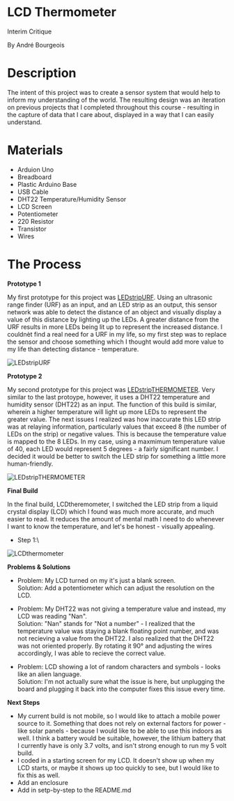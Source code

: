 # LCD Thermometer
Interim Critique

By André Bourgeois

# Description
The intent of this project was to create a sensor system that would help to inform my understanding of the world. The resulting design was an iteration on previous projects
that I completed throughout this course - resulting in the capture of data that I care about, displayed in a way that I can easily understand.

# Materials
- Arduion Uno
- Breadboard
- Plastic Arduino Base
- USB Cable
- DHT22 Temperature/Humidity Sensor
- LCD Screen
- Potentiometer
- 220 Resistor
- Transistor
- Wires

# The Process
**Prototype 1**

My first prototype for this project was [LEDstripURF](https://github.com/andrelbourgeois/CASA0016/tree/master/LEDstripURF). Using an ultrasonic range finder (URF) as an input, and
an LED strip as an output, this sensor network was able to detect the distance of an object and visually display a value of this distance by lighting up the LEDs. A greater
distance from the URF results in more LEDs being lit up to represent the increased distance. I couldnèt find a real need for a URF in my life, so my first step was to replace
the sensor and choose something which I thought would add more value to my life than detecting distance - temperature.

![LEDstripURF](https://user-images.githubusercontent.com/33913141/144129281-4d4bb6da-3713-4bb9-be24-c0350a4b07c0.jpg)

**Prototype 2**

My second prototype for this project was [LEDstripTHERMOMETER](https://github.com/andrelbourgeois/CASA0016/tree/master/LEDstripTHERMOMETER). Very similar to the last protoype,
however, it uses a DHT22 temperature and humidity sensor (DHT22) as an input. The function of this build is similar, wherein a higher temperature will light up more LEDs to
represent the greater value. The next issues I realized was how inaccurate this LED strip was at relaying information, particularly values that exceed 8 (the number of LEDs
on the strip) or negative values. This is because the temperature value is mapped to the 8 LEDs. In my case, using a maxmimum temperature value of 40, each LED would represent
5 degrees - a fairly significant number. I decided it would be better to switch the LED strip for something a little more human-friendly.

![LEDstripTHERMOMETER](https://user-images.githubusercontent.com/33913141/144129314-a341689a-9762-4c7f-a57e-eb049f3dec82.jpg)


**Final Build**

In the final build, LCDtheremometer, I switched the LED strip from a liquid crystal display (LCD) which I found was much more accurate, and much easier to read. It reduces the amount of mental math I need to do whenever I want to know the temperature, and let's be honest - visually appealing.

- Step 1:\


![LCDthermometer](https://user-images.githubusercontent.com/33913141/144129329-fab20756-0b29-436e-a109-5b38f9693be5.jpg)

**Problems & Solutions**

- Problem: My LCD turned on my it's just a blank screen.\
Solution: Add a potentiometer which can adjust the resolution on the LCD.

- Problem: My DHT22 was not giving a temperature value and instead, my LCD was reading "Nan".\
Solution: "Nan" stands for "Not a number" - I realized that the temperature value was staying a blank floating point number, and was not recieving a value from the DHT22.
I also realized that the DHT22 was not oriented properly. By rotating it 90° and adjusting the wires accordingly, I was able to recieve the correct value.

- Problem: LCD showing a lot of random  characters and symbols - looks like an alien language.\
Solution: I'm not actually sure what the issue is here, but unplugging the board and plugging it back into the computer fixes this issue every time.

**Next Steps**

- My current build is not mobile, so I would like to attach a mobile power source to it. Something that does not rely on external factors for power - like solar panels - 
because I would like to be able to use this indoors as well. I think a battery would be suitable, however, the lithium battery that I currently have is only 3.7 volts,
and isn't strong enough to run my 5 volt build.
- I coded in a starting screen for my LCD. It doesn't show up when my LCD starts, or maybe it shows up too quickly to see, but I would like to fix this as well.
- Add an enclosure
- Add in setp-by-step to the README.md

